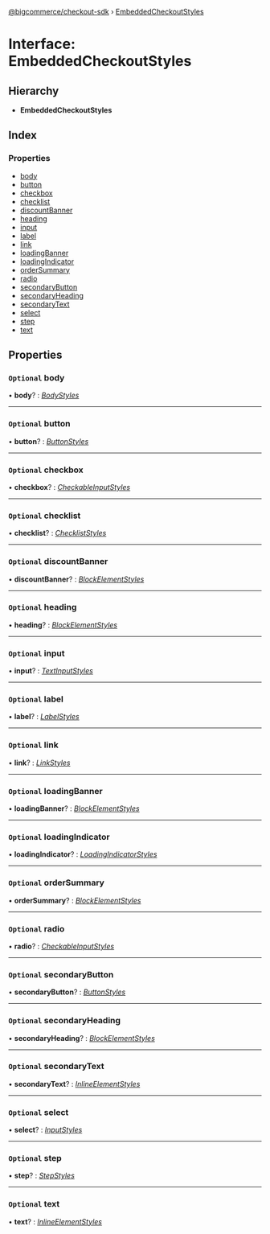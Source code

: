 [@bigcommerce/checkout-sdk](../README.md) › [EmbeddedCheckoutStyles](embeddedcheckoutstyles.md)

# Interface: EmbeddedCheckoutStyles

## Hierarchy

* **EmbeddedCheckoutStyles**

## Index

### Properties

* [body](embeddedcheckoutstyles.md#optional-body)
* [button](embeddedcheckoutstyles.md#optional-button)
* [checkbox](embeddedcheckoutstyles.md#optional-checkbox)
* [checklist](embeddedcheckoutstyles.md#optional-checklist)
* [discountBanner](embeddedcheckoutstyles.md#optional-discountbanner)
* [heading](embeddedcheckoutstyles.md#optional-heading)
* [input](embeddedcheckoutstyles.md#optional-input)
* [label](embeddedcheckoutstyles.md#optional-label)
* [link](embeddedcheckoutstyles.md#optional-link)
* [loadingBanner](embeddedcheckoutstyles.md#optional-loadingbanner)
* [loadingIndicator](embeddedcheckoutstyles.md#optional-loadingindicator)
* [orderSummary](embeddedcheckoutstyles.md#optional-ordersummary)
* [radio](embeddedcheckoutstyles.md#optional-radio)
* [secondaryButton](embeddedcheckoutstyles.md#optional-secondarybutton)
* [secondaryHeading](embeddedcheckoutstyles.md#optional-secondaryheading)
* [secondaryText](embeddedcheckoutstyles.md#optional-secondarytext)
* [select](embeddedcheckoutstyles.md#optional-select)
* [step](embeddedcheckoutstyles.md#optional-step)
* [text](embeddedcheckoutstyles.md#optional-text)

## Properties

### `Optional` body

• **body**? : *[BodyStyles](bodystyles.md)*

___

### `Optional` button

• **button**? : *[ButtonStyles](buttonstyles.md)*

___

### `Optional` checkbox

• **checkbox**? : *[CheckableInputStyles](checkableinputstyles.md)*

___

### `Optional` checklist

• **checklist**? : *[ChecklistStyles](checkliststyles.md)*

___

### `Optional` discountBanner

• **discountBanner**? : *[BlockElementStyles](blockelementstyles.md)*

___

### `Optional` heading

• **heading**? : *[BlockElementStyles](blockelementstyles.md)*

___

### `Optional` input

• **input**? : *[TextInputStyles](textinputstyles.md)*

___

### `Optional` label

• **label**? : *[LabelStyles](labelstyles.md)*

___

### `Optional` link

• **link**? : *[LinkStyles](linkstyles.md)*

___

### `Optional` loadingBanner

• **loadingBanner**? : *[BlockElementStyles](blockelementstyles.md)*

___

### `Optional` loadingIndicator

• **loadingIndicator**? : *[LoadingIndicatorStyles](loadingindicatorstyles.md)*

___

### `Optional` orderSummary

• **orderSummary**? : *[BlockElementStyles](blockelementstyles.md)*

___

### `Optional` radio

• **radio**? : *[CheckableInputStyles](checkableinputstyles.md)*

___

### `Optional` secondaryButton

• **secondaryButton**? : *[ButtonStyles](buttonstyles.md)*

___

### `Optional` secondaryHeading

• **secondaryHeading**? : *[BlockElementStyles](blockelementstyles.md)*

___

### `Optional` secondaryText

• **secondaryText**? : *[InlineElementStyles](inlineelementstyles.md)*

___

### `Optional` select

• **select**? : *[InputStyles](inputstyles.md)*

___

### `Optional` step

• **step**? : *[StepStyles](stepstyles.md)*

___

### `Optional` text

• **text**? : *[InlineElementStyles](inlineelementstyles.md)*
